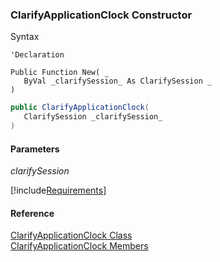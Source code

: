 ﻿### ClarifyApplicationClock Constructor

Syntax

```vbnet
'Declaration

Public Function New( _
   ByVal _clarifySession_ As ClarifySession _
)
```

```csharp
public ClarifyApplicationClock( 
   ClarifySession _clarifySession_
)
```

#### Parameters

_clarifySession_

[!include[Requirements](../partials/requirements.md)]

#### Reference

[ClarifyApplicationClock Class](FChoice.Toolkits.Clarify~FChoice.Toolkits.Clarify.Support.ClarifyApplicationClock.md)  
[ClarifyApplicationClock Members](FChoice.Toolkits.Clarify~FChoice.Toolkits.Clarify.Support.ClarifyApplicationClock_members.md)